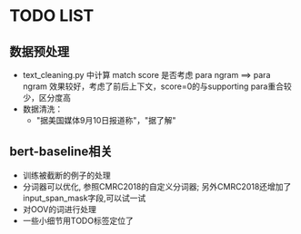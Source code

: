 # TODO LIST
## 数据预处理
- text_cleaning.py 中计算 match score 是否考虑 para ngram ==> para ngram 效果较好，考虑了前后上下文，score=0的与supporting para重合较少，区分度高
- 数据清洗：
  - "据美国媒体9月10日报道称"，"据了解"
  
## bert-baseline相关
- 训练被截断的例子的处理
- 分词器可以优化, 参照CMRC2018的自定义分词器; 另外CMRC2018还增加了input_span_mask字段,可以试一试
- 对OOV的词进行处理
- 一些小细节用TODO标签定位了
